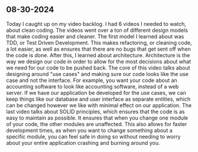 ## 08-30-2024

Today I caught up on my video backlog. I had 6 videos I needed to watch, about clean coding. The videos went over a
ton of different design models that make coding easier and cleaner. The first model I learned about was TDD, or
Test Driven Development. This makes refactoring, or cleaning code, a lot easier, as well as ensures that there are no
bugs that get sent off when the code is done. After this, I learned about architecture. Architecture is the way we design our
code in order to allow for the most decisions about what we need for our code to be pushed back. The core of this video talks
about designing around "use cases" and making sure our code looks like the use case and not the interface. For example,
you want your code about an accounting software to look like accounting software, instead of a web server. If we have our
application be developed for the use cases, we can keep things like our database and user interface as separate entities,
which can be changed however we like with minimal effect on our application. The last video talks about SOLID principles,
which ensures that the code is as easy to maintain as possible. It ensures that when you change one module of your code,
the other modules are unaffected. This also allows for faster development times, as when you want to change something about
a specific module, you can feel safe in doing so without needing to worry about your entire application crashing and burning
around you.